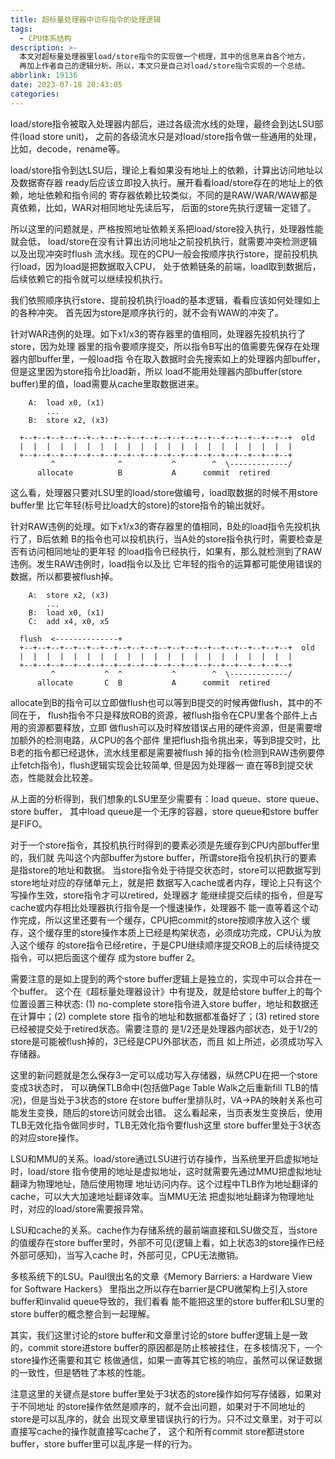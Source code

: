 ```yaml
---
title: 超标量处理器中访存指令的处理逻辑
tags:
  - CPU体系结构
description: >-
  本文对超标量处理器里load/store指令的实现做一个梳理，其中的信息来自各个地方，
  再加上作者自己的逻辑分析。所以，本文只是自己对load/store指令实现的一个总结。
abbrlink: 19136
date: 2023-07-18 20:43:05
categories:
---
```


load/store指令被取入处理器内部后，进过各级流水线的处理，最终会到达LSU部件(load store unit)，
之前的各级流水只是对load/store指令做一些通用的处理，比如，decode，rename等。

load/store指令到达LSU后，理论上看如果没有地址上的依赖，计算出访问地址以及数据寄存器
ready后应该立即投入执行。展开看看load/store存在的地址上的依赖，地址依赖和指令间的
寄存器依赖比较类似，不同的是RAW/WAR/WAW都是真依赖，比如，WAR对相同地址先读后写，
后面的store先执行逻辑一定错了。

所以这里的问题就是，严格按照地址依赖关系把load/store投入执行，处理器性能就会低，
load/store在没有计算出访问地址之前投机执行，就需要冲突检测逻辑以及出现冲突时flush
流水线。现在的CPU一般会按顺序执行store，提前投机执行load，因为load是把数据取入CPU，
处于依赖链条的前端，load取到数据后，后续依赖它的指令就可以继续投机执行。

我们依照顺序执行store、提前投机执行load的基本逻辑，看看应该如何处理如上的各种冲突。
首先因为store是顺序执行的，就不会有WAW的冲突了。

针对WAR违例的处理。如下x1/x3的寄存器里的值相同，处理器先投机执行了store，因为处理
器里的指令要顺序提交，所以指令B写出的值需要先保存在处理器内部buffer里，一般load指
令在取入数据时会先搜索如上的处理器内部buffer，但是这里因为store指令比load新，所以
load不能用处理器内部buffer(store buffer)里的值，load需要从cache里取数据进来。
```
    A:  load x0, (x1)	
        ...
    B:  store x2, (x3)

  +--+--+--+--+--+--+--+--+--+--+--+--+--+--+--+--+--+--+--+--+  old
  |  |  |  |  |  |  |  |  |  |  |  |  |  |  |  |  |  |  |  |  |  
  +--+--+--+--+--+--+--+--+--+--+--+--+--+--+--+--+--+--+--+--+
         ^              ^           ^        ^  \-------------/
      allocate          B           A      commit  retired
```
这么看，处理器只要对LSU里的load/store做编号，load取数据的时候不用store buffer里
比它年轻(标号比load大的store)的store指令的输出就好。

针对RAW违例的处理。如下x1/x3的寄存器里的值相同，B处的load指令先投机执行了，B后依赖
B的指令也可以投机执行，当A处的store指令执行时，需要检查是否有访问相同地址的更年轻
的load指令已经执行，如果有，那么就检测到了RAW违例。发生RAW违例时，load指令以及比
它年轻的指令的运算都可能使用错误的数据，所以都要被flush掉。
```
    A:  store x2, (x3)
        ...
    B:  load x0, (x1)	
    C:  add x4, x0, x5

  flush  <--------------+
  +--+--+--+--+--+--+--+--+--+--+--+--+--+--+--+--+--+--+--+--+  old
  |  |  |  |  |  |  |  |  |  |  |  |  |  |  |  |  |  |  |  |  |  
  +--+--+--+--+--+--+--+--+--+--+--+--+--+--+--+--+--+--+--+--+
         ^           ^  ^           ^        ^  \-------------/
      allocate       C  B           A      commit  retired
```
allocate到B的指令可以立即做flush也可以等到B提交的时候再做flush，其中的不同在于，
flush指令不只是释放ROB的资源，被flush指令在CPU里各个部件上占用的资源都要释放，立即
做flush可以及时释放错误占用的硬件资源，但是需要增加额外的检测电路，从CPU的各个部件
里把flush指令挑出来，等到B提交时，比B老的指令都已经退休，流水线里都是需要被flush
掉的指令(检测到RAW违例要停止fetch指令)，flush逻辑实现会比较简单, 但是因为处理器一
直在等B到提交状态，性能就会比较差。

从上面的分析得到，我们想象的LSU里至少需要有：load queue、store queue、store buffer，
其中load queue是一个无序的容器，store queue和store buffer是FIFO。

对于一个store指令，其投机执行时得到的要素必须是先缓存到CPU内部buffer里的，我们就
先叫这个内部buffer为store buffer，所谓store指令投机执行的要素是指store的地址和数据。
当store指令处于待提交状态时，store可以把数据写到store地址对应的存储单元上，就是把
数据写入cache或者内存，理论上只有这个写操作生效，store指令才可以retired，处理器才
能继续提交后续的指令，但是写cache或内存相比处理器执行指令是一个慢速操作，处理器不
能一直等着这个动作完成，所以这里还要有一个缓存，CPU把commit的store按顺序放入这个
缓存，这个缓存里的store操作本质上已经是构架状态，必须成功完成，CPU认为放入这个缓存
的store指令已经retire，于是CPU继续顺序提交ROB上的后续待提交指令，可以把后面这个缓存
成为store buffer 2。

需要注意的是如上提到的两个store buffer逻辑上是独立的，实现中可以合并在一个buffer。
这个在《超标量处理器设计》中有提及，就是给store buffer上的每个位置设置三种状态:
(1) no-complete store指令进入store buffer，地址和数据还在计算中；(2) complete store
指令的地址和数据都准备好了；(3) retired store已经被提交处于retired状态。需要注意的
是1/2还是处理器内部状态，处于1/2的store是可能被flush掉的，3已经是CPU外部状态，而且
如上所述，必须成功写入存储器。

这里的新问题就是怎么保存3一定可以成功写入存储器，纵然CPU在把一个store变成3状态时，
可以确保TLB命中(包括做Page Table Walk之后重新fill TLB的情况)，但是当处于3状态的store
在store buffer里排队时，VA->PA的映射关系也可能发生变换，随后的store访问就会出错。
这么看起来，当页表发生变换后，使用TLB无效化指令做同步时，TLB无效化指令要flush这里
store buffer里处于3状态的对应store操作。

LSU和MMU的关系。load/store通过LSU进行访存操作，当系统里开启虚拟地址时，load/store
指令使用的地址是虚拟地址，这时就需要先通过MMU把虚拟地址翻译为物理地址，随后使用物理
地址访问内存。这个过程中TLB作为地址翻译的cache，可以大大加速地址翻译效率。当MMU无法
把虚拟地址翻译为物理地址时，对应的load/store需要报异常。

LSU和cache的关系。cache作为存储系统的最前端直接和LSU做交互，当store的值缓存在store
buffer里时，外部不可见(逻辑上看，如上状态3的store操作已经外部可感知)，当写入cache
时，外部可见，CPU无法撤销。

多核系统下的LSU。Paul很出名的文章《Memory Barriers: a Hardware View for Software Hackers》
里指出之所以存在barrier是CPU微架构上引入store buffer和invalid queue导致的，我们看看
能不能把这里的store buffer和LSU里的store buffer的概念整合到一起理解。

其实，我们这里讨论的store buffer和文章里讨论的store buffer逻辑上是一致的，commit
store进store buffer的原因都是防止核被挂住，在多核情况下，一个store操作还需要和其它
核做通信，如果一直等其它核的响应，虽然可以保证数据的一致性，但是牺牲了本核的性能。

注意这里的关键点是store buffer里处于3状态的store操作如何写存储器，如果对于不同地址
的store操作依然是顺序的，就不会出问题，如果对于不同地址的store是可以乱序的，就会
出现文章里错误执行的行为。只不过文章里，对于可以直接写cache的操作就直接写cache了，
这个和所有commit store都进store buffer，store buffer里可以乱序是一样的行为。
